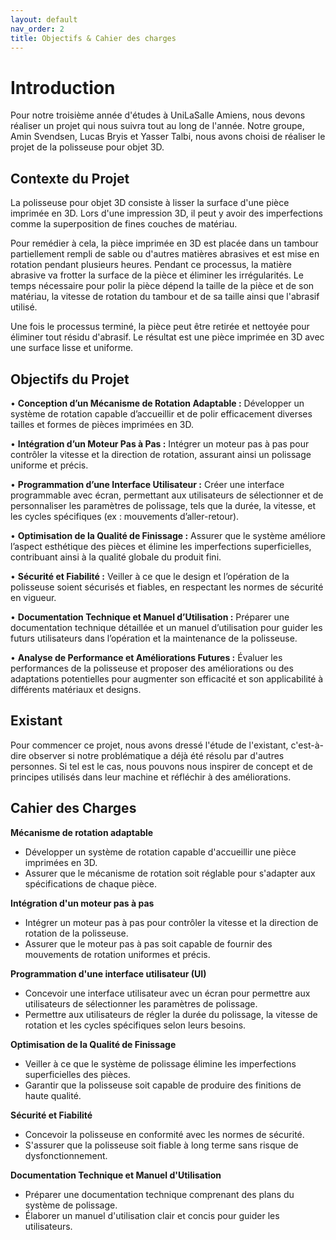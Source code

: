 ```yaml
---
layout: default
nav_order: 2
title: Objectifs & Cahier des charges
---
```


# Introduction

Pour notre troisième année d'études à UniLaSalle Amiens, nous devons réaliser un projet qui nous suivra tout au long de l'année.
Notre groupe, Amin Svendsen, Lucas Bryis et Yasser Talbi, nous avons choisi de réaliser le projet de la polisseuse pour objet 3D.

## Contexte du Projet

La polisseuse pour objet 3D consiste à lisser la surface d'une pièce imprimée en 3D. Lors d'une impression 3D, il peut y avoir des imperfections comme la superposition de fines couches de matériau. 

Pour remédier à cela, la pièce imprimée en 3D est placée dans un tambour partiellement rempli de sable ou d'autres matières abrasives et est mise en rotation pendant plusieurs heures. Pendant ce processus, la matière abrasive va frotter la surface de la pièce et éliminer les irrégularités. Le temps nécessaire pour polir la pièce dépend la taille de la pièce et de son matériau, la vitesse de rotation du tambour et de sa taille ainsi que l'abrasif utilisé.  

Une fois le processus terminé, la pièce peut être retirée et nettoyée pour éliminer tout résidu d'abrasif. Le résultat est une pièce imprimée en 3D avec une surface lisse et uniforme. 

## Objectifs du Projet

• **Conception d’un Mécanisme de Rotation Adaptable :** Développer un système de rotation capable d’accueillir et de polir efficacement diverses tailles et formes de pièces imprimées en 3D.

• **Intégration d’un Moteur Pas à Pas :** Intégrer un moteur pas à pas pour contrôler la vitesse et la direction de rotation, assurant ainsi un polissage uniforme et précis.

• **Programmation d’une Interface Utilisateur :** Créer une interface programmable avec écran, permettant aux utilisateurs de sélectionner et de personnaliser les paramètres de polissage, tels que la durée, la vitesse, et les cycles spécifiques (ex : mouvements d’aller-retour).

• **Optimisation de la Qualité de Finissage :** Assurer que le système améliore l’aspect esthétique des pièces et élimine les imperfections superficielles, contribuant ainsi à la qualité globale du produit fini.

• **Sécurité et Fiabilité :** Veiller à ce que le design et l’opération de la polisseuse soient sécurisés et fiables, en respectant les normes de sécurité en vigueur.

• **Documentation Technique et Manuel d’Utilisation :** Préparer une documentation technique détaillée et un manuel d’utilisation pour guider les futurs utilisateurs dans l’opération et la maintenance de la polisseuse.

• **Analyse de Performance et Améliorations Futures :** Évaluer les performances de la polisseuse et proposer des améliorations ou des adaptations potentielles pour augmenter son efficacité et son applicabilité à différents matériaux et designs.


## Existant

Pour commencer ce projet, nous avons dressé l'étude de l'existant, c'est-à-dire observer si notre problématique a déjà été résolu par d'autres personnes. Si tel est le cas, nous pouvons nous inspirer de concept et de principes utilisés dans leur machine et réfléchir à des améliorations. 

## Cahier des Charges

**Mécanisme de rotation adaptable**
   - Développer un système de rotation capable d'accueillir une pièce imprimées en 3D.
   - Assurer que le mécanisme de rotation soit réglable pour s'adapter aux spécifications de chaque pièce.

**Intégration d'un moteur pas à pas**
   - Intégrer un moteur pas à pas pour contrôler la vitesse et la direction de rotation de la polisseuse.
   - Assurer que le moteur pas à pas soit capable de fournir des mouvements de rotation uniformes et précis.

**Programmation d'une interface utilisateur (UI)**
   - Concevoir une interface utilisateur avec un écran pour permettre aux utilisateurs de sélectionner les paramètres de polissage.
   - Permettre aux utilisateurs de régler la durée du polissage, la vitesse de rotation et les cycles spécifiques selon leurs besoins.

**Optimisation de la Qualité de Finissage**
   - Veiller à ce que le système de polissage élimine les imperfections superficielles des pièces.
   - Garantir que la polisseuse soit capable de produire des finitions de haute qualité.

**Sécurité et Fiabilité**
   - Concevoir la polisseuse en conformité avec les normes de sécurité.
   - S'assurer que la polisseuse soit fiable à long terme sans risque de dysfonctionnement.

**Documentation Technique et Manuel d'Utilisation**
   - Préparer une documentation technique comprenant des plans du système de polissage.
   - Élaborer un manuel d'utilisation clair et concis pour guider les utilisateurs.
